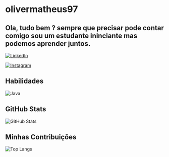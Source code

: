 # olivermatheus97

## Ola, tudo bem ? sempre que precisar pode contar comigo sou um estudante ininciante mas podemos aprender juntos.

[![LinkedIn](https://img.shields.io/badge/LinkedIn-000?style=for-the-badge&logo=linkedin&logoColor=0E76A8)](https://www.linkedin.com/in/olivermatth97/)

[![Instagram](https://img.shields.io/badge/Instagram-000?style=for-the-badge&logo=instagram)](https://www.instagram.com/olivermatth97/)


## Habilidades
![Java](https://img.shields.io/badge/Java-000?style=for-the-badge&logo=java)
## GitHub Stats
![GitHub Stats](https://github-readme-stats.vercel.app/api?username=olivermatheus97&theme=transparent&bg_color=000&border_color=30A3DC&show_icons=true&icon_color=30A3DC&title_color=E94D5F&text_color=FFF)


## Minhas Contribuições

![Top Langs](https://github-readme-stats-git-masterrstaa-rickstaa.vercel.app/api/top-langs/?username=olivermatheus97&layout=compact&bg_color=000&border_color=30A3DC&title_color=E94D5F&text_color=FFF)


